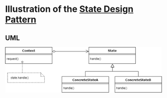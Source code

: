 # Illustration of the [State Design Pattern](https://refactoring.guru/design-patterns/state)

## UML

![State Design Pattern](state.png)
